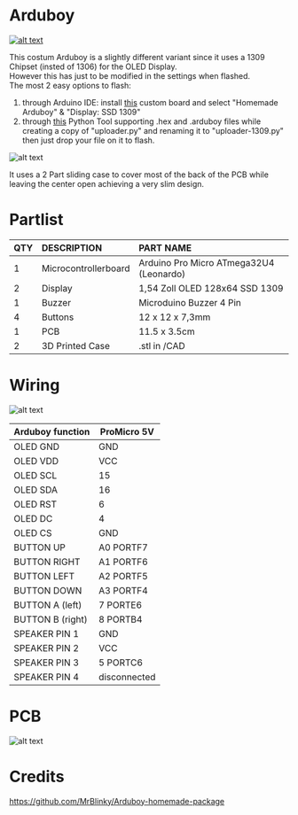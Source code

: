 # Arduboy

[![alt text](https://abload.de/img/front_cutxnk1e.jpg)](https://youtu.be/uTpxRrAvrZU)

This costum Arduboy is a slightly different variant since it uses a 1309 Chipset (insted of 1306) for the OLED Display. <br>
However this has just to be modified in the settings when flashed. <br>
The most 2 easy options to flash: <br>
1. through Arduino IDE: install [this](https://github.com/MrBlinky/Arduboy-homemade-package) custom board and select "Homemade Arduboy" & "Display: SSD 1309" <br>
2. through  [this](https://github.com/MrBlinky/Arduboy-Python-Utilities) Python Tool supporting .hex and .arduboy files while creating a copy of "uploader.py" and renaming it to "uploader-1309.py" then just drop your file on it to flash. <br>

![alt text](https://abload.de/img/side_cutdvkzq.jpg)

It uses a 2 Part sliding case to cover most of the back of the PCB while leaving the center open achieving a very slim design.

# Partlist
 
|QTY|	DESCRIPTION	|PART NAME|
| :---   | :---   | :---   |
|1|	Microcontrollerboard|	Arduino Pro Micro ATmega32U4 (Leonardo)|
|2|	Display|	1,54 Zoll OLED 128x64 SSD 1309|
|1|	Buzzer|	Microduino Buzzer 4 Pin|
|4|	Buttons|	12 x 12 x 7,3mm|
|1|	PCB|	11.5 x 3.5cm|
|2|	3D Printed Case|	.stl in /CAD|

# Wiring
![alt text](https://abload.de/img/wireing_y2jv9.png)

| Arduboy function | ProMicro 5V |
| ---------------- |  ---------------------------------- |
| OLED GND         |     GND     |
| OLED VDD         |     VCC     |
| OLED SCL         |     15      |
| OLED SDA         |     16      |
| OLED RST         |  6          | 
| OLED DC          |   4         |
| OLED CS          |     GND     |
| BUTTON UP        | A0 PORTF7              | 
| BUTTON RIGHT     | A1 PORTF6              |  
| BUTTON LEFT      | A2 PORTF5              |  
| BUTTON DOWN      | A3 PORTF4              |
| BUTTON A (left)  |  7 PORTE6              |
| BUTTON B (right) |  8 PORTB4              |
| SPEAKER PIN 1    |  GND              | 
| SPEAKER PIN 2    |  VCC              | 
| SPEAKER PIN 3    |  5 PORTC6              | 
| SPEAKER PIN 4    |  disconnected              | 


# PCB
![alt text]()

# Credits
https://github.com/MrBlinky/Arduboy-homemade-package

